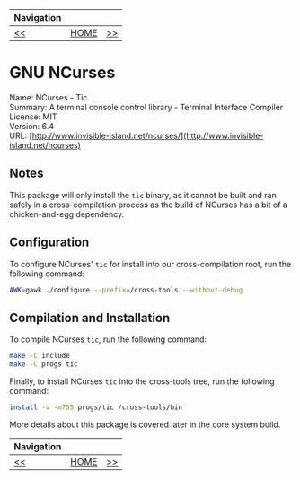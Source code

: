 | Navigation |||
| --- | --- | ---: |
| [<<](./CrossCompileGNUM4.md) | [HOME](./README.md) | [>>](./CrossCompilePkgConf.md) |

# GNU NCurses

Name: NCurses - Tic<br />
Summary: A terminal console control library - Terminal Interface Compiler<br />
License: MIT<br />
Version: 6.4<br />
URL: [http://www.invisible-island.net/ncurses/](http://www.invisible-island.net/ncurses)<br />

## Notes

This package will only install the `tic` binary, as it cannot be built and ran safely in a cross-compilation process as
the build of NCurses has a bit of a chicken-and-egg dependency.

## Configuration

To configure NCurses' `tic` for install into our cross-compilation root, run the following command:

```bash
AWK=gawk ./configure --prefix=/cross-tools --without-debug
```

## Compilation and Installation

To compile NCurses `tic`, run the following command:

```bash
make -C include
make -C progs tic
```

Finally, to install NCurses `tic` into the cross-tools tree, run the following command:

```bash
install -v -m755 progs/tic /cross-tools/bin
```

More details about this package is covered later in the core system build.

| Navigation |||
| --- | --- | ---: |
| [<<](./CrossCompileGNUM4.md) | [HOME](./README.md) | [>>](./CrossCompilePkgConf.md) |
